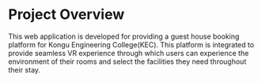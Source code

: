 # Project Overview

This web application is developed for providing a guest house booking platform for Kongu Engineering College(KEC).
This platform is integrated to provide seamless VR experience through which users can experience the environment of their rooms and select the facilities they need throughout their stay. 
